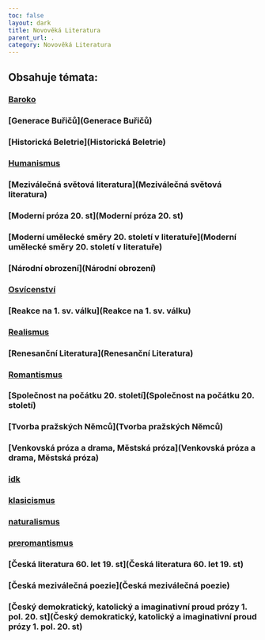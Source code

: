 ```yaml
---
toc: false
layout: dark
title: Novověká Literatura 
parent_url: . 
category: Novověká Literatura 
---
```


## Obsahuje témata: 

### [Baroko](Baroko) 

### [Generace Buřičů](Generace Buřičů) 

### [Historická Beletrie](Historická Beletrie) 

### [Humanismus](Humanismus) 

### [Meziválečná světová literatura](Meziválečná světová literatura) 

### [Moderní próza 20. st](Moderní próza 20. st) 

### [Moderní umělecké směry 20. století v literatuře](Moderní umělecké směry 20. století v literatuře) 

### [Národní obrození](Národní obrození) 

### [Osvícenství](Osvícenství) 

### [Reakce na 1. sv. válku](Reakce na 1. sv. válku) 

### [Realismus](Realismus) 

### [Renesanční Literatura](Renesanční Literatura) 

### [Romantismus](Romantismus) 

### [Společnost na počátku 20. století](Společnost na počátku 20. století) 

### [Tvorba pražských Němců](Tvorba pražských Němců) 

### [Venkovská próza a drama, Městská próza](Venkovská próza a drama, Městská próza) 

### [idk](idk) 

### [klasicismus](klasicismus) 

### [naturalismus](naturalismus) 

### [preromantismus](preromantismus) 

### [Česká literatura 60. let 19. st](Česká literatura 60. let 19. st) 

### [Česká meziválečná poezie](Česká meziválečná poezie) 

### [Český demokratický, katolický a imaginativní proud prózy 1. pol. 20. st](Český demokratický, katolický a imaginativní proud prózy 1. pol. 20. st) 

